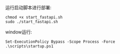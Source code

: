 运行启动脚本进行部署:

```
chmod +x start_fastapi.sh
sudo ./start_fastapi.sh

```

window运行:

```
Set-ExecutionPolicy Bypass -Scope Process -Force
.\scripts\startup.ps1
```